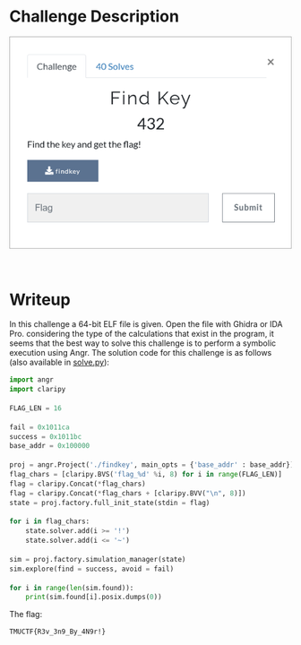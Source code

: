 # Challenge Description
<p align="center">
  <img src="Challenge.png">
</p>
<br>

# Writeup
In this challenge a 64-bit ELF file is given. Open the file with Ghidra or IDA Pro.
considering the type of the calculations that exist in the program, it seems that the best way to solve this challenge is to perform a symbolic execution using Angr.
The solution code for this challenge is as follows (also available in [solve.py](https://github.com/TMUCTF/TMUCTF-2021/blob/main/Reversing/Find%20Key/Writeup%20Files/solve.py)):  
```python
import angr
import claripy

FLAG_LEN = 16

fail = 0x1011ca
success = 0x1011bc
base_addr = 0x100000

proj = angr.Project('./findkey', main_opts = {'base_addr' : base_addr})
flag_chars = [claripy.BVS('flag_%d' %i, 8) for i in range(FLAG_LEN)]
flag = claripy.Concat(*flag_chars)
flag = claripy.Concat(*flag_chars + [claripy.BVV("\n", 8)])
state = proj.factory.full_init_state(stdin = flag)

for i in flag_chars:
    state.solver.add(i >= '!')
    state.solver.add(i <= '~')

sim = proj.factory.simulation_manager(state)
sim.explore(find = success, avoid = fail)

for i in range(len(sim.found)):
    print(sim.found[i].posix.dumps(0))
```  
The flag:
```
TMUCTF{R3v_3n9_By_4N9r!}
```
